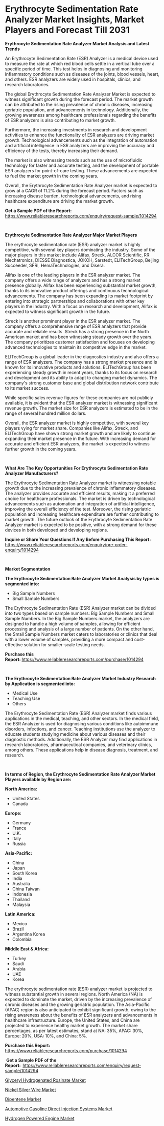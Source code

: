 <p><h1>Erythrocyte Sedimentation Rate Analyzer Market Insights, Market Players and Forecast Till 2031</h1></p><p><strong>Erythrocyte Sedimentation Rate Analyzer Market Analysis and Latest Trends</strong></p>
<p><p>An Erythrocyte Sedimentation Rate (ESR) Analyzer is a medical device used to measure the rate at which red blood cells settle in a vertical tube over a specific period of time. This test helps in diagnosing and monitoring inflammatory conditions such as diseases of the joints, blood vessels, heart, and others. ESR analyzers are widely used in hospitals, clinics, and research laboratories.</p><p>The global Erythrocyte Sedimentation Rate Analyzer Market is expected to witness significant growth during the forecast period. The market growth can be attributed to the rising prevalence of chronic diseases, increasing geriatric population, and advancements in technology. Additionally, the growing awareness among healthcare professionals regarding the benefits of ESR analyzers is also contributing to market growth.</p><p>Furthermore, the increasing investments in research and development activities to enhance the functionality of ESR analyzers are driving market growth. Technological advancements such as the integration of automation and artificial intelligence in ESR analyzers are improving the accuracy and efficiency of the tests, thereby increasing their demand.</p><p>The market is also witnessing trends such as the use of microfluidic technology for faster and accurate testing, and the development of portable ESR analyzers for point-of-care testing. These advancements are expected to fuel the market growth in the coming years.</p><p>Overall, the Erythrocyte Sedimentation Rate Analyzer market is expected to grow at a CAGR of 11.2% during the forecast period. Factors such as increasing disease burden, technological advancements, and rising healthcare expenditure are driving the market growth.</p></p>
<p><strong>Get a Sample PDF of the Report:&nbsp;</strong> <a href="https://www.reliableresearchreports.com/enquiry/request-sample/1014294">https://www.reliableresearchreports.com/enquiry/request-sample/1014294</a></p>
<p>&nbsp;</p>
<p><strong>Erythrocyte Sedimentation Rate Analyzer Major Market Players</strong></p>
<p><p>The erythrocyte sedimentation rate (ESR) analyzer market is highly competitive, with several key players dominating the industry. Some of the major players in this market include Alifax, Streck, ALCOR Scientific, RR Mechatronics, DIESSE Diagnostica, JOKOH, Sarstedt, ELITechGroup, Beijing Succeeder, SFRI, HemaTechnologies, and Disera.</p><p>Alifax is one of the leading players in the ESR analyzer market. The company offers a wide range of analyzers and has a strong market presence globally. Alifax has been experiencing substantial market growth, thanks to its innovative product offerings and continuous technological advancements. The company has been expanding its market footprint by entering into strategic partnerships and collaborations with other key players in the industry. With a focus on research and development, Alifax is expected to witness significant growth in the future.</p><p>Streck is another prominent player in the ESR analyzer market. The company offers a comprehensive range of ESR analyzers that provide accurate and reliable results. Streck has a strong presence in the North American market and has been witnessing steady growth over the years. The company prioritizes customer satisfaction and focuses on developing advanced technologies to maintain its competitive edge in the market.</p><p>ELITechGroup is a global leader in the diagnostics industry and also offers a range of ESR analyzers. The company has a strong market presence and is known for its innovative products and solutions. ELITechGroup has been experiencing steady growth in recent years, thanks to its focus on research and development and its ability to adapt to changing market dynamics. The company's strong customer base and global distribution network contribute to its market success.</p><p>While specific sales revenue figures for these companies are not publicly available, it is evident that the ESR analyzer market is witnessing significant revenue growth. The market size for ESR analyzers is estimated to be in the range of several hundred million dollars.</p><p>Overall, the ESR analyzer market is highly competitive, with several key players vying for market share. Companies like Alifax, Streck, and ELITechGroup have shown strong market growth and are likely to continue expanding their market presence in the future. With increasing demand for accurate and efficient ESR analyzers, the market is expected to witness further growth in the coming years.</p></p>
<p>&nbsp;</p>
<p><strong>What Are The Key Opportunities For Erythrocyte Sedimentation Rate Analyzer Manufacturers?</strong></p>
<p><p>The Erythrocyte Sedimentation Rate Analyzer market is witnessing notable growth due to the increasing prevalence of chronic inflammatory diseases. The analyzer provides accurate and efficient results, making it a preferred choice for healthcare professionals. The market is driven by technological advancements such as automation and integration of artificial intelligence, improving the overall efficiency of the test. Moreover, the rising geriatric population and increasing healthcare expenditure are further contributing to market growth. The future outlook of the Erythrocyte Sedimentation Rate Analyzer market is expected to be positive, with a strong demand for these devices in both developed and developing regions.</p></p>
<p><strong>Inquire or Share Your Questions If Any Before Purchasing This Report:</strong> <a href="https://www.reliableresearchreports.com/enquiry/pre-order-enquiry/1014294">https://www.reliableresearchreports.com/enquiry/pre-order-enquiry/1014294</a></p>
<p>&nbsp;</p>
<p><strong>Market Segmentation</strong></p>
<p><strong>The Erythrocyte Sedimentation Rate Analyzer Market Analysis by types is segmented into:</strong></p>
<p><ul><li>Big Sample Numbers</li><li>Small Sample Numbers</li></ul></p>
<p><p>The Erythrocyte Sedimentation Rate (ESR) Analyzer market can be divided into two types based on sample numbers: Big Sample Numbers and Small Sample Numbers. In the Big Sample Numbers market, the analyzers are designed to handle a high volume of samples, allowing for efficient processing and analysis of a large number of patients. On the other hand, the Small Sample Numbers market caters to laboratories or clinics that deal with a lower volume of samples, providing a more compact and cost-effective solution for smaller-scale testing needs.</p></p>
<p><strong>Purchase this Report:&nbsp;</strong><a href="https://www.reliableresearchreports.com/purchase/1014294">https://www.reliableresearchreports.com/purchase/1014294</a></p>
<p>&nbsp;</p>
<p><strong>The Erythrocyte Sedimentation Rate Analyzer Market Industry Research by Application is segmented into:</strong></p>
<p><ul><li>Medical Use</li><li>Teaching Use</li><li>Others</li></ul></p>
<p><p>The Erythrocyte Sedimentation Rate (ESR) Analyzer market finds various applications in the medical, teaching, and other sectors. In the medical field, the ESR Analyzer is used for diagnosing various conditions like autoimmune disorders, infections, and cancer. Teaching institutions use the analyzer to educate students studying medicine about various diseases and their diagnostic methods. Additionally, the ESR Analyzer may find applications in research laboratories, pharmaceutical companies, and veterinary clinics, among others. These applications help in disease diagnosis, treatment, and research.</p></p>
<p>&nbsp;</p>
<p><strong>In terms of Region, the Erythrocyte Sedimentation Rate Analyzer Market Players available by Region are:</strong></p>
<p>
    <p> <strong> North America: </strong>
        <ul>
            <li>United States</li>
            <li>Canada</li>
        </ul>
        </p> 
    <p> <strong> Europe: </strong>
        <ul>
            <li>Germany</li>
            <li>France</li>
            <li>U.K.</li>
            <li>Italy</li>
            <li>Russia</li>
        </ul>
        </p> 
    <p> <strong> Asia-Pacific: </strong>
        <ul>
            <li>China</li>
            <li>Japan</li>
            <li>South Korea</li>
            <li>India</li>
            <li>Australia</li>
            <li>China Taiwan</li>
            <li>Indonesia</li>
            <li>Thailand</li>
            <li>Malaysia</li>
        </ul>
        </p> 
    <p> <strong> Latin America: </strong>
        <ul>
            <li>Mexico</li>
            <li>Brazil</li>
            <li>Argentina Korea</li>
            <li>Colombia</li>
        </ul>
        </p> 
    <p> <strong> Middle East & Africa: </strong>
        <ul>
            <li>Turkey</li>
            <li>Saudi</li>
            <li>Arabia</li>
            <li>UAE</li>
            <li>Korea</li>
        </ul>
    </p>
    </p>
<p><p>The erythrocyte sedimentation rate (ESR) analyzer market is projected to witness substantial growth in several regions. North America (NA) is expected to dominate the market, driven by the increasing prevalence of chronic diseases and the growing geriatric population. The Asia-Pacific (APAC) region is also anticipated to exhibit significant growth, owing to the rising awareness about the benefits of ESR analyzers and advancements in healthcare infrastructure. Europe, the United States, and China are projected to experience healthy market growth. The market share percentages, as per latest estimates, stand at NA: 35%, APAC: 30%, Europe: 20%, USA: 10%, and China: 5%.</p></p>
<p><strong>Purchase this Report: </strong><a href="https://www.reliableresearchreports.com/purchase/1014294">https://www.reliableresearchreports.com/purchase/1014294</a></p>
<p>&nbsp;<strong>Get a Sample PDF of the Report:&nbsp;&nbsp;</strong><a href="https://www.reliableresearchreports.com/enquiry/request-sample/1014294">https://www.reliableresearchreports.com/enquiry/request-sample/1014294</a></p>
<p><strong></strong></p>
<p><p><a href="https://medium.com/@alesiabrahimi58/analyzing-glyceryl-hydrogenated-rosinate-market-global-industry-perspective-and-forecast-2024-to-46bd6af52f18">Glyceryl Hydrogenated Rosinate Market</a></p><p><a href="https://medium.com/@alesiabrahimi58/analyzing-nickel-silver-wire-market-global-industry-perspective-and-forecast-2024-to-2031-444015fc2da8">Nickel Silver Wire Market</a></p><p><a href="https://medium.com/@alesiabrahimi58/dipentene-market-analysis-and-sze-forecasted-for-period-from-2024-to-2031-ce303e7e7d67">Dipentene Market</a></p><p><a href="https://github.com/ruslanpoljakovrd177/Market-Research-Report-List-2/blob/main/automotive-gasoline-direct-injection-systems-market.md">Automotive Gasoline Direct Injection Systems Market</a></p><p><a href="https://github.com/grishafomin4852/Market-Research-Report-List-2/blob/main/hydrogen-powered-engine-market.md">Hydrogen Powered Engine Market</a></p></p>